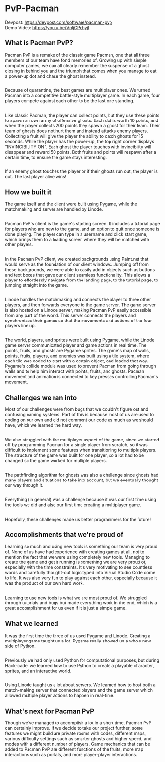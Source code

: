 # PvP-Pacman

Devpost: <https://devpost.com/software/pacman-pvp>  
Demo Video: <https://youtu.be/VnljCPchyjI>

## What is Pacman PvP?
Pacman PvP is a remake of the classic game Pacman, one that all three members of our team have fond memories of. Growing up with simple computer games, we can all clearly remember the suspense of a ghost closing in behind you and the triumph that comes when you manage to eat a power-up dot and chase the ghost instead.
##
Because of quarantine, the best games are multiplayer ones. We turned Pacman into a competitive battle-style multiplayer game. In each game, four players compete against each other to be the last one standing.
##
Like classic Pacman, the player can collect points, but they use these points to spawn an own army of offensive ghosts. Each dot is worth 10 points, and when the player collects 200 points they spawn a ghost for their team. Their team of ghosts does not hurt them and instead attacks enemy players.
Collecting a fruit will give the player the ability to catch ghosts for 15 seconds. While the player has the power-up, the top right corner displays "INVINCIBILITY ON". Each ghost the player touches with invincibility will disappear and reward 50 points. Both fruits and points will respawn after a certain time, to ensure the game stays interesting.
##
If an enemy ghost touches the player or if their ghosts run out, the player is out. The last player alive wins!

## How we built it
The game itself and the client were built using Pygame, while the matchmaking and server are handled by Linode.
##
Pacman PvP's client is the game's starting screen. It includes a tutorial page for players who are new to the game, and an option to quit once someone is done playing. The player can type in a username and click start game, which brings them to a loading screen where they will be matched with other players.
##
In the Pacman PvP client, we created backgrounds using Paint.net that would serve as the foundation of our client windows. Jumping off from these backgrounds, we were able to easily add in objects such as buttons and text boxes that gave our client seamless functionality. This allows a player to effortlessly navigate from the landing page, to the tutorial page, to jumping straight into the game.
##
Linode handles the matchmaking and connects the player to three other players, and then forwards everyone to the game server. The game server is also hosted on a Linode server, making Pacman PvP easily accessible from any part of the world. This server connects the players and synchronizes their games so that the movements and actions of the four players line up.
##
The world, players, and sprites were built using Pygame, while the Linode game server communicated player and game actions in real time. The points, fruits, and ghosts are Pygame sprites. The game's map of walls, points, fruits, players, and enemies was built using a tile system, where each tile was coded to start with a certain object, and loaded that way. Pygame's collide module was used to prevent Pacman from going through walls and to help him interact with points, fruits, and ghosts. Pacman movement and animation is connected to key presses controlling Pacman's movement.

## Challenges we ran into
Most of our challenges were from bugs that we couldn't figure out and confusing naming systems. Part of this is because most of us are used to coding on our own and did not comment our code as much as we should have, which we learned the hard way. 
##
We also struggled with the multiplayer aspect of the game, since we started off by programming Pacman for a single player from scratch, so it was difficult to implement some features when transitioning to multiple players. The structure of the game was built for one player, so a lot had to be changed so the game worked for multiple players.
##
The pathfinding algorithm for ghosts was also a challenge since ghosts had many players and situations to take into account, but we eventually thought our way through it.
##
Everything (in general) was a challenge because it was our first time using the tools we did and also our first time creating a multiplayer game.
##
Hopefully, these challenges made us better programmers for the future!

## Accomplishments that we're proud of
Learning so much and using new tools is something our team is very proud of. None of us have had experience with creating games at all, not to mention the fact that we were using completely new tools. Managing to create the game and get it running is something we are very proud of, especially with the time constraints. It's very motivating to see countless words and carefully thought-out logic typed into Visual Studio Code come to life. It was also very fun to play against each other, especially because it was the product of our own hard work. 
##
Learning to use new tools is what we are most proud of. We struggled through tutorials and bugs but made everything work in the end, which is a great accomplishment for us even if it is just a simple game.

## What we learned
It was the first time the three of us used Pygame and Linode. Creating a multiplayer game taught us a lot. Pygame really showed us a whole new side of Python. 
##
Previously we had only used Python for computational purposes, but during Hack-cade, we learned how to use Python to create a playable character, sprites, and an interactive world. 
##
Using Linode taught us a lot about servers. We learned how to host both a match-making server that connected players and the game server which allowed multiple player actions to happen in real-time. 

## What's next for Pacman PvP
Though we've managed to accomplish a lot in a short time, Pacman PvP can certainly improve. If we decide to take our project further, some features we might build are private rooms with codes, different maps, various difficulty settings such as smarter ghosts and higher speed, and modes with a different number of players. Game mechanics that can be added to Pacman PvP are different functions of the fruits, more map interactions such as portals, and more player-player interactions.
